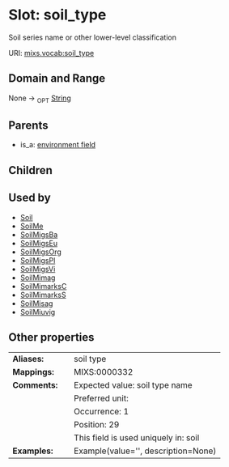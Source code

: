 
# Slot: soil_type


Soil series name or other lower-level classification

URI: [mixs.vocab:soil_type](https://w3id.org/mixs/vocab/soil_type)


## Domain and Range

None ->  <sub>OPT</sub> [String](types/String.md)

## Parents

 *  is_a: [environment field](environment_field.md)

## Children


## Used by

 * [Soil](Soil.md)
 * [SoilMe](SoilMe.md)
 * [SoilMigsBa](SoilMigsBa.md)
 * [SoilMigsEu](SoilMigsEu.md)
 * [SoilMigsOrg](SoilMigsOrg.md)
 * [SoilMigsPl](SoilMigsPl.md)
 * [SoilMigsVi](SoilMigsVi.md)
 * [SoilMimag](SoilMimag.md)
 * [SoilMimarksC](SoilMimarksC.md)
 * [SoilMimarksS](SoilMimarksS.md)
 * [SoilMisag](SoilMisag.md)
 * [SoilMiuvig](SoilMiuvig.md)

## Other properties

|  |  |  |
| --- | --- | --- |
| **Aliases:** | | soil type |
| **Mappings:** | | MIXS:0000332 |
| **Comments:** | | Expected value: soil type name |
|  | | Preferred unit:  |
|  | | Occurrence: 1 |
|  | | Position: 29 |
|  | | This field is used uniquely in: soil |
| **Examples:** | | Example(value='', description=None) |

